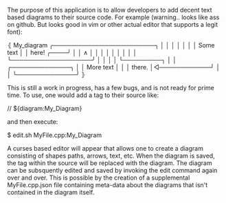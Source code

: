 The purpose of this application is to allow developers to add decent text based diagrams to their
source code.  For example (warning.. looks like ass on github.  But looks good in vim or other
actual editor that supports a legit font):

⦃ My_diagram
╭────────────────────────╮
│                        │
│                        │
│                        │
│    Some text           │
│      here!        ╭────╯
│                   │  ∧
│                   │  │
│                   │  │
│                   │  │
╰───────────────────╯  │
                       │
                       │
                       │
                       └─────────┐
                                 │
                                 │
    ╭──────────────╮             │
    │   More text  │             │
    │    there.    │◁────────────┘
    │              │
    ╰──────────────╯
⦄

This is still a work in progress, has a few bugs, and is not ready for prime time.  To use, one
would add a tag to their source like:

// ${diagram:My_Diagram}

and then execute:

$ edit.sh MyFile.cpp:My_Diagram

A curses based editor will appear that allows one to create a diagram consisting of shapes
paths, arrows, text, etc.  When the diagram is saved, the tag within the source will be replaced
with the diagram.  The diagram can be subsquently edited and saved by invoking the edit command
again over and over.  This is possible by the creation of a supplemental MyFile.cpp.json file
containing meta-data about the diagrams that isn't contained in the diagram itself.
